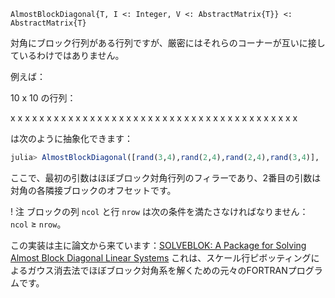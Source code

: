 ```
AlmostBlockDiagonal{T, I <: Integer, V <: AbstractMatrix{T}} <: AbstractMatrix{T}
```

対角にブロック行列がある行列ですが、厳密にはそれらのコーナーが互いに接しているわけではありません。

例えば：

10 x 10 の行列：

x  x  x  x x  x  x  x x  x  x  x       x  x  x  x       x  x  x  x             x  x  x  x             x  x  x  x                   x  x  x  x                   x  x  x  x                   x  x  x  x

は次のように抽象化できます：

```julia
julia> AlmostBlockDiagonal([rand(3,4),rand(2,4),rand(2,4),rand(3,4)], [2,2,2,4])
```

ここで、最初の引数はほぼブロック対角行列のフィラーであり、2番目の引数は対角の各隣接ブロックのオフセットです。

! 注     ブロックの列 `ncol` と行 `nrow` は次の条件を満たさなければなりません： `ncol` ≥ `nrow`。

この実装は主に論文から来ています：[SOLVEBLOK: A Package for Solving Almost Block Diagonal Linear Systems](https://dl.acm.org/doi/pdf/10.1145/355873.355880) これは、スケール行ピボッティングによるガウス消去法でほぼブロック対角系を解くための元々のFORTRANプログラムです。
